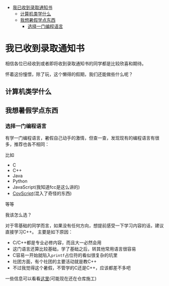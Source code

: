 - [我已收到录取通知书](#我已收到录取通知书)
  - [计算机类学什么](#计算机类学什么)
  - [我想暑假学点东西](#我想暑假学点东西)
    - [选择一门编程语言](#选择一门编程语言)

# 我已收到录取通知书

相信各位已经收到或者即将收到录取通知书的同学都是比较欣喜和期待。

怀着这份憧憬，除了玩，这个懒得的假期，我们还能做些什么呢？

## 计算机类学什么

## 我想暑假学点东西

### 选择一门编程语言

有学一门编程语言，暑假自己动手的激情，但查一查，发现现有的编程语言有很多，推荐也各不相同：

比如
- C
- C++
- Java
- Python
- JavaScript(我知道fcc是这么讲的)
- [CovScript](https://covariant.cn/covscript)(混入了奇怪的东西)

等等

我该怎么选？

对于零基础的同学而言，如果没有任何方向，想提前感受一下学习内容的话，建议直接学习C++。
主要是如下原因：
- C/C++都是专业必修内容，而且大一必然会用
- 这门语言还算比较基础，学了基础之后，转其他常用语言很容易
- C容易一开始就陷入`printf`占位符的看似很复杂的坑里
- 社团方面，有个社团的主要活动就是教C++
- 不过我觉得这个暑假，不管学的C还是C++，应该都差不多吧

一些信息可以看看[这里](https://scu-cs.github.io/C-Cpp)(可能现在还在仓库施工)